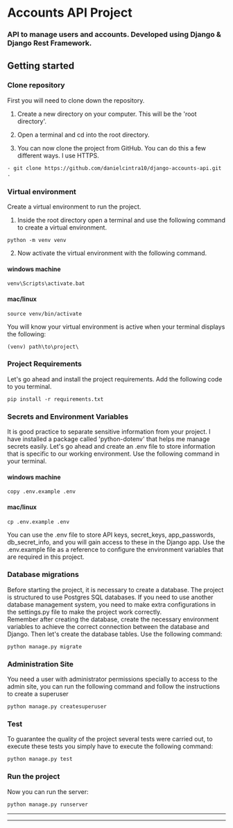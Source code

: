 # Accounts API Project
### API to manage users and accounts. Developed using Django & Django Rest Framework.

## Getting started

### Clone repository
First you will need to clone down the repository.

1) Create a new directory on your computer. This will be the 'root directory'.

2) Open a terminal and cd into the root directory.

3) You can now clone the project from GitHub. You can do this a few different ways.
I use HTTPS.
```
- git clone https://github.com/danielcintra10/django-accounts-api.git .
```
### Virtual environment
Create a virtual environment to run the project.
1) Inside the root directory open a terminal and use the following command 
to create a virtual environment.

```
python -m venv venv
```
2) Now activate the virtual environment with the following command.
#### windows machine
```
venv\Scripts\activate.bat
```

#### mac/linux
```
source venv/bin/activate
```

You will know your virtual environment is active when your terminal displays the following:
```
(venv) path\to\project\
```

### Project Requirements 
Let's go ahead and install the project requirements. 
Add the following code to you terminal.
```
pip install -r requirements.txt
```

### Secrets and Environment Variables
It is good practice to separate sensitive information from your project. 
I have installed a package called 'python-dotenv' that helps me manage secrets easily. 
Let's go ahead and create an .env file to store information that is specific to our working environment. 
Use the following command in your terminal.

#### windows machine
```
copy .env.example .env
```
#### mac/linux
```
cp .env.example .env
```
You can use the .env file to store API keys, secret_keys, app_passwords, db_secret_info,
and you will gain access to these in the Django app.
Use the .env.example file as a reference to configure the environment variables that are required in this project.

### Database migrations
Before starting the project, it is necessary to create a database. The project is structured to use Postgres SQL 
databases. If you need to use another database management system, you need to make extra configurations in the settings.py 
file to make the project work correctly.  
Remember after creating the database, create the necessary environment variables to achieve the correct connection 
between the database and Django.
Then let's create the database tables.
Use the following command:

~~~~
python manage.py migrate
~~~~

### Administration Site
You need a user with administrator permissions specially to access to the admin site,
you can run the following command and follow the instructions to create a superuser

~~~~
python manage.py createsuperuser
~~~~

### Test
To guarantee the quality of the project several tests were carried out, to execute these tests 
you simply have to execute the following command:

~~~
python manage.py test
~~~

### Run the project
Now you can run the server:

~~~
python manage.py runserver
~~~



***
***